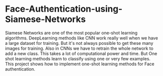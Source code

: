 # Face-Authentication-using-Siamese-Networks
Siamese Networks are one of the most popular one-shot learning algorithms.​ DeepLearning methods like CNN work really well when we have a large dataset for training. But it's not always possible to get these many images for training. Also in CNNs we have to retrain the whole network to add a new class. This takes a lot of computational power and time. But One shot learning methods learn to classify using one or very few examples. This project shows how to implement one-shot learning methods for Face authentication. 
